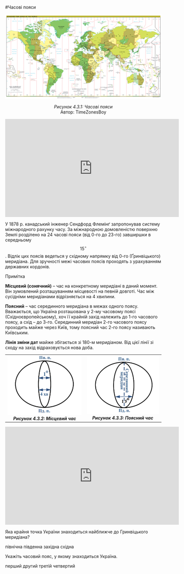 #Часові пояси

<img class="center" src="3.png">
<p align="center"><i>Рисунок 4.3.1: Часовi пояси</i><br>
Автор: <span class="p1">TimeZonesBoy</span></p>

<div class="fluidMedia">
<iframe align="center" width="560" height="315" src="https://www.youtube.com/embed/-m13u0ftU_0" frameborder="0" allowfullscreen></iframe>
</div>
<div class="popup">
</div>

У 1878 р. канадський інженер Сендфорд Флемінґ запропонував систему міжнародного рахунку часу. За міжнародною домовленістю поверхню Землі розділено на 24 часові пояси (від 0-го до 23-го) завширшки в середньому $$15^{\circ}$$. Відлік цих поясів ведеться у східному напрямку від 0-го (Ґринвіцького) меридіана. Для зручності межі часових поясів проходять з урахуванням державних кордонів.

<div class="ebio-wrap">
<span class="ebio">Примітка</span>
<div class="ebio-text">
<p><b>Місцевий (сонячний)</b> – час на конкретному меридіані в даний момент.
Він зумовлений розташуванням місцевості на певній довготі. Час між сусідніми меридіанами відрізняється на 4 хвилини.</p>
<p><b>Поясний</b> – час серединного меридіана в межах одного поясу. Вважається, що Україна розташована у 2-му часовому поясі (Східноєвропейському), хоч її крайній захід належить до 1-го часового поясу, а схід – до 3-го. Серединний меридіан 2-го часового поясу проходить майже через Київ, тому поясний час 2-го поясу називають Київським.</p>
<b>Лінія зміни дат</b> майже збігається зі 180-м меридіаном. Від цієї лінії зі сходу на захід відраховується нова доба.
</div>
</div>

<table border="0">
  <tr>
    <th>
    <img src="pic2-2-2.jpg" width="99%"><br>
    <i>Рисунок 4.3.2: Місцевий час</i>
    </th>
    <th>
    <img src="pic3-3-3.jpg" width="99%"><br>
    <i>Рисунок 4.3.3: Поясний час</i>
    </th>
  </tr>
</table>

<div class="fluidMedia">
<iframe align="center" width="560" height="315" src="https://www.youtube.com/embed/Ro6tX6L4yfE" frameborder="0" allowfullscreen></iframe>
</div>
<div class="popup">
</div>

<quiz>
<question>
<p>Яка крайня точка України знаходиться найближче до Гринвіцького меридіана?</p>
<answer>північна</answer>
<answer>південна</answer>
<answer correct>західна </answer>
<answer>східна</answer>
</question>
<question>
<p>Укажіть часовий пояс, у якому знаходиться Україна.</p>
<answer>перший</answer>
<answer correct>другий</answer>
<answer>третій</answer>
<answer>четвертий</answer>
</question>
</quiz>

